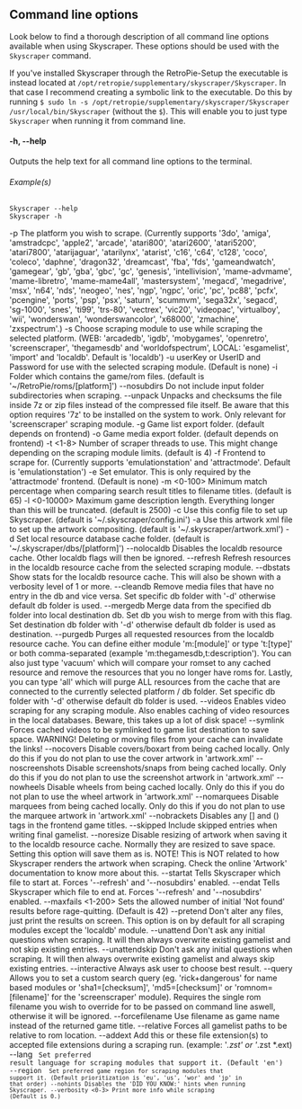 ## Command line options
Look below to find a thorough description of all command line options available when using Skyscraper. These options should be used with the `Skyscraper` command.

If you've installed Skyscraper through the RetroPie-Setup the executable is instead located at `/opt/retropie/supplementary/skyscraper/Skyscraper`. In that case I recommend creating a symbolic link to the executable. Do this by running `$ sudo ln -s /opt/retropie/supplementary/skyscraper/Skyscraper /usr/local/bin/Skyscraper` (without the `$`). This will enable you to just type `Skyscraper` when running it from command line.

#### -h, --help
Outputs the help text for all command line options to the terminal.
###### Example(s)
```
Skyscraper --help
Skyscraper -h
```

  -p <platform>              The platform you wish to scrape.
                             (Currently supports '3do', 'amiga', 'amstradcpc',
                             'apple2', 'arcade', 'atari800', 'atari2600',
                             'atari5200', 'atari7800', 'atarijaguar',
                             'atarilynx', 'atarist', 'c16', 'c64', 'c128',
                             'coco', 'coleco', 'daphne', 'dragon32',
                             'dreamcast', 'fba', 'fds', 'gameandwatch',
                             'gamegear', 'gb', 'gba', 'gbc', 'gc', 'genesis',
                             'intellivision', 'mame-advmame', 'mame-libretro',
                             'mame-mame4all', 'mastersystem', 'megacd',
                             'megadrive', 'msx', 'n64', 'nds', 'neogeo', 'nes',
                             'ngp', 'ngpc', 'oric', 'pc', 'pc88', 'pcfx',
                             'pcengine', 'ports', 'psp', 'psx', 'saturn',
                             'scummvm', 'sega32x', 'segacd', 'sg-1000', 'snes',
                             'ti99', 'trs-80', 'vectrex', 'vic20', 'videopac',
                             'virtualboy', 'wii', 'wonderswan',
                             'wonderswancolor', 'x68000', 'zmachine',
                             'zxspectrum'.)
  -s <module>                Choose scraping module to use while scraping the
                             selected platform.
                             (WEB: 'arcadedb', 'igdb', 'mobygames', 'openretro',
                             'screenscraper', 'thegamesdb' and
                             'worldofspectrum', LOCAL: 'esgamelist', 'import'
                             and 'localdb'. Default is 'localdb')
  -u <key or user:password>  userKey or UserID and Password for use with the
                             selected scraping module.
                             (Default is none)
  -i <path>                  Folder which contains the game/rom files.
                             (default is '~/RetroPie/roms/[platform]')
  --nosubdirs                Do not include input folder subdirectories when
                             scraping.
  --unpack                   Unpacks and checksums the file inside 7z or zip
                             files instead of the compressed file itself. Be
                             aware that this option requires '7z' to be
                             installed on the system to work. Only relevant for
                             'screenscraper' scraping module.
  -g <path>                  Game list export folder.
                             (default depends on frontend)
  -o <path>                  Game media export folder.
                             (default depends on frontend)
  -t <1-8>                   Number of scraper threads to use. This might
                             change depending on the scraping module limits.
                             (default is 4)
  -f <frontend>              Frontend to scrape for.
                             (Currently supports 'emulationstation' and
                             'attractmode'. Default is 'emulationstation')
  -e <emulator>              Set emulator. This is only required by the
                             'attractmode' frontend.
                             (Default is none)
  -m <0-100>                 Minimum match percentage when comparing search
                             result titles to filename titles.
                             (default is 65)
  -l <0-10000>               Maximum game description length. Everything longer
                             than this will be truncated.
                             (default is 2500)
  -c <filename>              Use this config file to set up Skyscraper.
                             (default is '~/.skyscraper/config.ini')
  -a <filename>              Use this artwork xml file to set up the artwork
                             compositing.
                             (default is '~/.skyscraper/artwork.xml')
  -d <folder>                Set local resource database cache folder.
                             (default is '~/.skyscraper/dbs/[platform]')
  --nolocaldb                Disables the localdb resource cache. Other localdb
                             flags will then be ignored.
  --refresh                  Refresh resources in the localdb resource cache
                             from the selected scraping module.
  --dbstats                  Show stats for the localdb resource cache. This
                             will also be shown with a verbosity level of 1 or
                             more.
  --cleandb                  Remove media files that have no entry in the db
                             and vice versa. Set specific db folder with '-d'
                             otherwise default db folder is used.
  --mergedb <folder>         Merge data from the specified db folder into local
                             destination db. Set db you wish to merge from with
                             this flag. Set destination db folder with '-d'
                             otherwise default db folder is used as destination.
  --purgedb <resources>      Purges all requested resources from the localdb
                             resource cache. You can define either module
                             'm:[module]' or type 't:[type]' or both
                             comma-separated (example
                             'm:thegamesdb,t:description').
                             You can also just type 'vacuum' which will compare
                             your romset to any cached resource and remove the
                             resources that you no longer have roms for.
                             Lastly, you can type 'all' which will purge ALL
                             resources from the cache that are connected to the
                             currently selected platform / db folder.
                             Set specific db folder with '-d' otherwise default
                             db folder is used.
  --videos                   Enables video scraping for any scraping module.
                             Also enables caching of video resources in the
                             local databases. Beware, this takes up a lot of
                             disk space!
  --symlink                  Forces cached videos to be symlinked to game list
                             destination to save space. WARNING! Deleting or
                             moving files from your cache can invalidate the
                             links!
  --nocovers                 Disable covers/boxart from being cached locally.
                             Only do this if you do not plan to use the cover
                             artwork in 'artwork.xml'
  --noscreenshots            Disable screenshots/snaps from being cached
                             locally. Only do this if you do not plan to use the
                             screenshot artwork in 'artwork.xml'
  --nowheels                 Disable wheels from being cached locally. Only do
                             this if you do not plan to use the wheel artwork in
                             'artwork.xml'
  --nomarquees               Disable marquees from being cached locally. Only
                             do this if you do not plan to use the marquee
                             artwork in 'artwork.xml'
  --nobrackets               Disables any [] and () tags in the frontend game
                             titles.
  --skipped                  Include skipped entries when writing final
                             gamelist.
  --noresize                 Disable resizing of artwork when saving it to the
                             localdb resource cache. Normally they are resized
                             to save space. Setting this option will save them
                             as is. NOTE! This is NOT related to how Skyscraper
                             renders the artwork when scraping. Check the online
                             'Artwork' documentation to know more about this.
  --startat <filename>       Tells Skyscraper which file to start at. Forces
                             '--refresh' and '--nosubdirs' enabled.
  --endat <filename>         Tells Skyscraper which file to end at. Forces
                             '--refresh' and '--nosubdirs' enabled.
  --maxfails <1-200>         Sets the allowed number of initial 'Not found'
                             results before rage-quitting. (Default is 42)
  --pretend                  Don't alter any files, just print the results on
                             screen. This option is on by default for all
                             scraping modules except the 'localdb' module.
  --unattend                 Don't ask any initial questions when scraping. It
                             will then always overwrite existing gamelist and
                             not skip existing entries.
  --unattendskip             Don't ask any initial questions when scraping. It
                             will then always overwrite existing gamelist and
                             always skip existing entries.
  --interactive              Always ask user to choose best result.
  --query <string>           Allows you to set a custom search query (eg.
                             'rick+dangerous' for name based modules or
                             'sha1=[checksum]', 'md5=[checksum]' or
                             'romnom=[filename]' for the 'screenscraper'
                             module). Requires the single rom filename you wish
                             to override for to be passed on command line
                             aswell, otherwise it will be ignored.
  --forcefilename            Use filename as game name instead of the returned
                             game title.
  --relative                 Forces all gamelist paths to be relative to rom
                             location.
  --addext <extension>       Add this or these file extension(s) to accepted
                             file extensions during a scraping run. (example:
                             '*.zst' or '*.zst *.ext)
  --lang <code>              Set preferred result language for scraping modules
                             that support it.
                             (Default 'en')
  --region <code>            Set preferred game region for scraping modules
                             that support it.
                             (Default prioritization is 'eu', 'us', 'wor' and
                             'jp' in that order)
  --nohints                  Disables the 'DID YOU KNOW:' hints when running
                             Skyscraper.
  --verbosity <0-3>          Print more info while scraping
                             (Default is 0.)